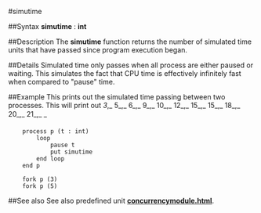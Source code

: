 
#simutime

##Syntax
**simutime** : **int**



##Description
The **simutime** function returns the number of simulated time units that have passed since program execution began.



##Details
Simulated time only passes when all process are either paused or waiting. This simulates the fact that CPU time is effectively infinitely fast when compared to "pause" time.



##Example
This prints out the simulated time passing between two processes. This will print out _3_,_ 5_,_ 6_,_ 9_,_ 10_,_ 12_,_ 15_,_ 15_,_ 18_,_ 20_,_ 21_,_ &#133;_


        process p (t : int)
            loop
                pause t
                put simutime
            end loop
        end p
        
        fork p (3)
        fork p (5)
##See also
See also predefined unit **[concurrencymodule.html](Concurrency)**.


